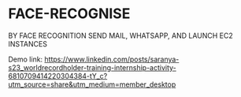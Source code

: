 # FACE-RECOGNISE
BY FACE RECOGNITION SEND MAIL, WHATSAPP, AND LAUNCH EC2 INSTANCES

Demo link: https://www.linkedin.com/posts/saranya-s23_worldrecordholder-training-internship-activity-6810709414220304384-tY_c?utm_source=share&utm_medium=member_desktop
